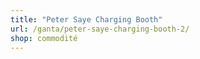 ```yaml
---
title: "Peter Saye Charging Booth"
url: /ganta/peter-saye-charging-booth-2/
shop: commodité
---
```

